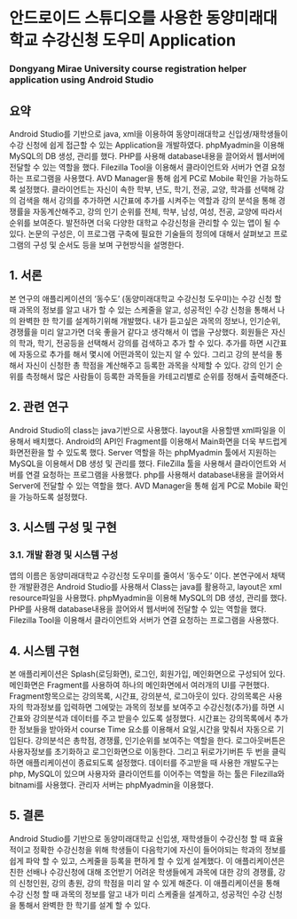# 안드로이드 스튜디오를 사용한 동양미래대학교 수강신청 도우미 Application

### Dongyang Mirae University course registration helper application using Android Studio

## 요약

Android Studio를 기반으로 java, xml을 이용하여 동양미래대학교 신입생/재학생들이 수강 신청에 쉽게 접근할 수 있는 Application을 개발하였다. phpMyadmin을 이용해 MySQL의 DB 생성, 관리를 했다. PHP를 사용해 database내용을 끌어와서 웹서버에 전달할 수 있는 역할을 했다.  Filezilla Tool을 이용해서 클라이언트와 서버가 연결 요청하는 프로그램을 사용했다. AVD Manager을 통해 쉽게 PC로 Mobile 확인을 가능하도록 설정했다. 클라이언트는 자신이 속한 학부, 년도, 학기, 전공, 교양, 학과를 선택해 강의 검색을 해서 강의를 추가하면 시간표에 추가를 시켜주는 역할과 강의 분석을 통해 경쟁률을 자동계산해주고, 강의 인기 순위를 전체, 학부, 남성, 여성, 전공, 교양에 따라서 순위를 보여준다. 발전하면 더욱 다양한 대학교 수강신청을 관리할 수 있는 앱이 될 수 있다. 논문의 구성은, 이 프로그램 구축에 필요한 기술들의 정의에 대해서 살펴보고 프로그램의 구성 및 순서도 등을 보며 구현방식을 설명한다.

## 1. 서론

본 연구의 애플리케이션의 ‘동수도’ (동양미래대학교 수강신청 도우미)는 수강 신청 할 때 과목의 정보를 알고 내가 할 수 있는 스케줄을 알고, 성공적인 수강 신청을 통해서 나의 완벽한 한 학기를 설계하기위해 개발했다. 내가 듣고싶은 과목의 정보나, 인기순위, 경쟁률을 미리 알고가면 더욱 좋을거 같다고 생각해서 이 앱을 구상했다. 회원들은 자신의 학과, 학기, 전공등을 선택해서 강의를 검색하고 추가 할 수 있다. 추가를 하면 시간표에 자동으로 추가를 해서 몇시에 어떤과목이 있는지 알 수 있다. 그리고 강의 분석을 통해서 자신이 신청한 총 학점을 계산해주고 등록한 과목을 삭제할 수 있다. 강의 인기 순위를 측정해서 많은 사람들이 등록한 과목들을 카테고리별로 순위를 정해서 출력해준다. 

## 2. 관련 연구

Android Studio의 class는 java기반으로 사용했다. layout을 사용할땐 xml파일을 이용해서 배치했다. Android의 API인 Fragment를 이용해서 Main화면을 더욱 부드럽게 화면전환을 할 수 있도록 했다. Server 역할을 하는 phpMyadmin 툴에서 지원하는 MySQL을 이용해서 DB 생성 및 관리를 했다. FileZilla 툴을 사용해서 클라이언트와 서버를 연결 요청하는 프로그램을 사용했다. php를 사용해서 database내용을 끌어와서 Server에 전달할 수 있는 역할을 했다. AVD Manager을 통해 쉽게 PC로 Mobile 확인을 가능하도록 설정했다.

## 3. 시스템 구성 및 구현

### 3.1. 개발 환경 및 시스템 구성

앱의 이름은 동양미래대학교 수강신청 도우미를 줄여서 ‘동수도’ 이다. 본연구에서 채택한 개발환경은 Android Studio를 사용해서 Class는 java를 활용하고, layout은 xml resource파일을 사용했다. phpMyadmin을 이용해 MySQL의 DB 생성, 관리를 했다. PHP를 사용해 database내용을 끌어와서 웹서버에 전달할 수 있는 역할을 했다.  Filezilla Tool을 이용해서 클라이언트와 서버가 연결 요청하는 프로그램을 사용했다.

## 4. 시스템 구현

본 애플리케이션은 Splash(로딩화면), 로그인, 회원가입, 메인화면으로 구성되어 있다. 메인화면은 Fragment를 사용하여 하나의 메인화면에서 여러개의 UI를 구현했다. Fragment항목으로는 강의목록, 시간표, 강의분석, 로그아웃이 있다. 강의목록은 사용자의 학과정보를 입력하면 그에맞는 과목의 정보를 보여주고 수강신청(추가)를 하면 시간표와 강의분석과 데이터를 주고 받을수 있도록 설정했다. 시간표는 강의목록에서 추가한 정보들을 받아와서 course Time 요소를 이용해서 요일,시간을 맞춰서 자동으로 기입된다. 강의분석은 총학점, 경쟁률, 인기순위를 보여주는 역할을 한다. 로그아웃버튼은 사용자정보를 초기화하고 로그인화면으로 이동한다. 그리고 뒤로가기버튼 두 번을 클릭하면 애플리케이션이 종료되도록 설정했다. 데이터를 주고받을 때 사용한 개발도구는 php, MySQL이 있으며 사용자와 클라이언트를 이어주는 역할을 하는 툴은 Filezilla와 bitnami를 사용했다. 관리자 서버는 phpMyadmin을 이용했다.

## 5. 결론

Android Studio를 기반으로 동양미래대학교 신입생, 재학생들이 수강신청 할 때 효율적이고 정확한 수강신청을 위해 학생들이 다음학기에 자신이 들어야되는 학과의 정보를 쉽게 파악 할 수 있고, 스케줄을 등록을 편하게 할 수 있게 설계했다. 이 애플리케이션은 친한 선배나 수강신청에 대해 조언받기 어려운 학생들에게 과목에 대한 강의 경쟁률, 강의 신청인원, 강의 총원, 강의 학점을 미리 알 수 있게 해준다. 이 애플리케이션을 통해 수강 신청 할 때 과목의 정보를 알고 내가 미리 스케줄을 설계하고, 성공적인 수강 신청을 통해서 완벽한 한 학기를 설계 할 수 있다.
